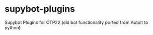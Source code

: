 supybot-plugins
===============

Supybot Plugins for OTP22 (old bot functionality ported from AutoIt to python)
